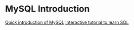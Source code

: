 # MySQL Introduction
[Quick introduction of MySQL](https://www.elated.com/articles/mysql-for-absolute-beginners/)
[Interactive tutorial to learn SQL](https://sqlbolt.com/)